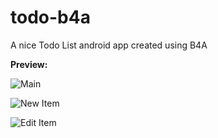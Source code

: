 # todo-b4a
A nice Todo List android app created using B4A

**Preview:**

![Main](https://github.com/pyhoon/todo-b4a/blob/master/Preview/1.png)

![New Item](https://github.com/pyhoon/todo-b4a/blob/master/Preview/2.png)

![Edit Item](https://github.com/pyhoon/todo-b4a/blob/master/Preview/3.png)
